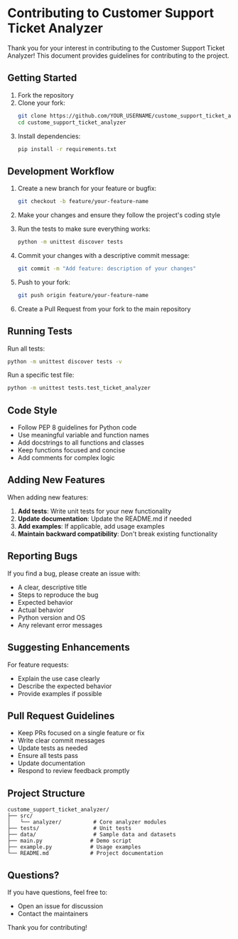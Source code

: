 # Contributing to Customer Support Ticket Analyzer

Thank you for your interest in contributing to the Customer Support Ticket Analyzer! This document provides guidelines for contributing to the project.

## Getting Started

1. Fork the repository
2. Clone your fork:
   ```bash
   git clone https://github.com/YOUR_USERNAME/custome_support_ticket_analyzer.git
   cd custome_support_ticket_analyzer
   ```
3. Install dependencies:
   ```bash
   pip install -r requirements.txt
   ```

## Development Workflow

1. Create a new branch for your feature or bugfix:
   ```bash
   git checkout -b feature/your-feature-name
   ```

2. Make your changes and ensure they follow the project's coding style

3. Run the tests to make sure everything works:
   ```bash
   python -m unittest discover tests
   ```

4. Commit your changes with a descriptive commit message:
   ```bash
   git commit -m "Add feature: description of your changes"
   ```

5. Push to your fork:
   ```bash
   git push origin feature/your-feature-name
   ```

6. Create a Pull Request from your fork to the main repository

## Running Tests

Run all tests:
```bash
python -m unittest discover tests -v
```

Run a specific test file:
```bash
python -m unittest tests.test_ticket_analyzer
```

## Code Style

- Follow PEP 8 guidelines for Python code
- Use meaningful variable and function names
- Add docstrings to all functions and classes
- Keep functions focused and concise
- Add comments for complex logic

## Adding New Features

When adding new features:

1. **Add tests**: Write unit tests for your new functionality
2. **Update documentation**: Update the README.md if needed
3. **Add examples**: If applicable, add usage examples
4. **Maintain backward compatibility**: Don't break existing functionality

## Reporting Bugs

If you find a bug, please create an issue with:

- A clear, descriptive title
- Steps to reproduce the bug
- Expected behavior
- Actual behavior
- Python version and OS
- Any relevant error messages

## Suggesting Enhancements

For feature requests:

- Explain the use case clearly
- Describe the expected behavior
- Provide examples if possible

## Pull Request Guidelines

- Keep PRs focused on a single feature or fix
- Write clear commit messages
- Update tests as needed
- Ensure all tests pass
- Update documentation
- Respond to review feedback promptly

## Project Structure

```
custome_support_ticket_analyzer/
├── src/
│   └── analyzer/          # Core analyzer modules
├── tests/                 # Unit tests
├── data/                  # Sample data and datasets
├── main.py               # Demo script
├── example.py            # Usage examples
└── README.md             # Project documentation
```

## Questions?

If you have questions, feel free to:
- Open an issue for discussion
- Contact the maintainers

Thank you for contributing!
